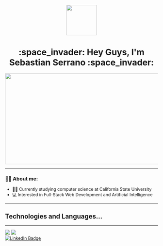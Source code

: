 <div id="header" align="center">
    <img src="https://media.giphy.com/media/ao9DUiTKH60XS/giphy.gif" width = "100">
</div>

<h1 align="center">
  :space_invader: Hey Guys, I'm Sebastian Serrano :space_invader:
</h1>

<div align="center">
  <img src="https://media.giphy.com/media/dWesBcTLavkZuG35MI/giphy.gif" width="600" height="300"/>
</div>

---
### :man_technologist: About me:
- :student: Currently studying computer science at California State University 
- :computer: Interested in Full-Stack Web Development and Artificial Intelligence
---
## Technologies and Languages...
---
<img src="https://github-readme-stats.vercel.app/api?username=sebastianserrano23&show_icons=true"/>
<img src="https://github-readme-stats.vercel.app/api/top-langs?username=serranosebastian23"/>
<div id="header">
    <a href="linkedin.com/in/sebastian-serrano-a11a57198">
        <img src="https://img.shields.io/badge/LinkedIn-blue?style=for-the-badge&logo=linkedin&logoColor=white" alt="LinkedIn Badge"/>
    </a>
</div>
